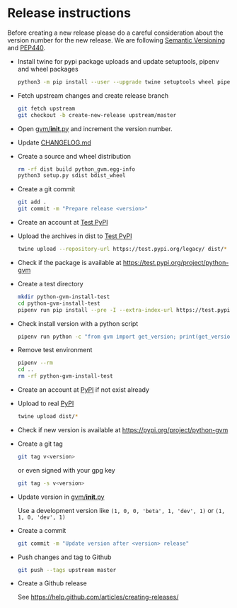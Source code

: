 # Release instructions

Before creating a new release please do a careful consideration about the
version number for the new release. We are following [Semantic Versioning](https://semver.org/)
and [PEP440](https://www.python.org/dev/peps/pep-0440/).

* Install twine for pypi package uploads and update setuptools, pipenv and wheel packages

  ```sh
  python3 -m pip install --user --upgrade twine setuptools wheel pipenv
  ```

* Fetch upstream changes and create release branch

  ```sh
  git fetch upstream
  git checkout -b create-new-release upstream/master
  ```

* Open [gvm/__init__.py](https://github.com/greenbone/python-gvm/blob/master/gvm/__init__.py)
  and increment the version number.

* Update [CHANGELOG.md](https://github.com/greenbone/python-gvm/blob/master/CHANGELOG.md)

* Create a source and wheel distribution

  ```sh
  rm -rf dist build python_gvm.egg-info
  python3 setup.py sdist bdist_wheel
  ```

* Create a git commit

  ```sh
  git add .
  git commit -m "Prepare release <version>"
  ```

* Create an account at [Test PyPI](https://packaging.python.org/guides/using-testpypi/)

* Upload the archives in dist to [Test PyPI](https://test.pypi.org/)

  ```sh
  twine upload --repository-url https://test.pypi.org/legacy/ dist/*
  ```

* Check if the package is available at https://test.pypi.org/project/python-gvm

* Create a test directory

  ```sh
  mkdir python-gvm-install-test
  cd python-gvm-install-test
  pipenv run pip install --pre -I --extra-index-url https://test.pypi.org/simple/ python-gvm
  ```

* Check install version with a python script

  ```sh
  pipenv run python -c "from gvm import get_version; print(get_version())"
  ```

* Remove test environment

  ```sh
  pipenv --rm
  cd ..
  rm -rf python-gvm-install-test
  ```

* Create an account at [PyPI](https://pypi.org/) if not exist already

* Upload to real [PyPI](https://pypi.org/)

  ```sh
  twine upload dist/*
  ```

* Check if new version is available at https://pypi.org/project/python-gvm

* Create a git tag

  ```sh
  git tag v<version>
  ```

  or even signed with your gpg key

  ```sh
  git tag -s v<version>
  ```

* Update version in [gvm/__init__.py](https://github.com/greenbone/python-gvm/blob/master/gvm/__init__.py)

  Use a development version like `(1, 0, 0, 'beta', 1, 'dev', 1)` or
  `(1, 1, 0, 'dev', 1)`

* Create a commit

  ```sh
  git commit -m "Update version after <version> release"
  ```

* Push changes and tag to Github

  ```sh
  git push --tags upstream master
  ```

* Create a Github release

  See https://help.github.com/articles/creating-releases/
